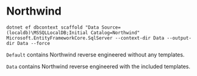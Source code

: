 # Northwind

`dotnet ef dbcontext scaffold "Data Source=(localdb)\MSSQLLocalDB;Initial Catalog=Northwind" Microsoft.EntityFrameworkCore.SqlServer --context-dir Data --output-dir Data --force`

`Default` contains Northwind reverse engineered without any templates.

`Data` contains Northwind reverse engineered with the included templates.
